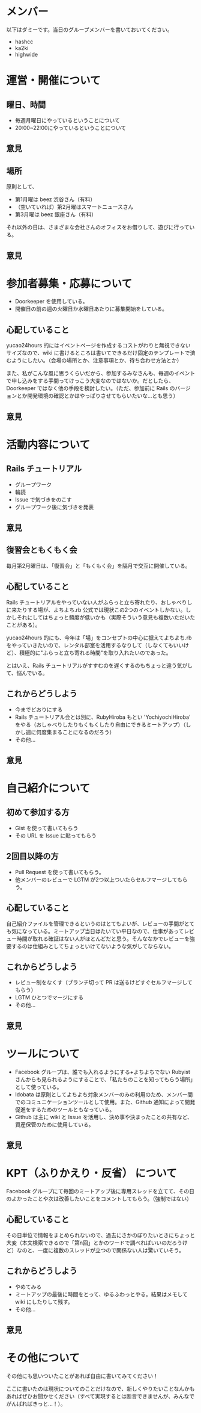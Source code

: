 # メンバー
以下はダミーです。当日のグループメンバーを書いておいてください。
- hashcc
- ka2ki
- highwide

# 運営・開催について
## 曜日、時間
- 毎週月曜日にやっているということについて
- 20:00~22:00にやっているということについて

## 意見

## 場所
原則として、

- 第1月曜は beez 渋谷さん（有料）
- （空いていれば）第2月曜はスマートニュースさん
- 第3月曜は beez 銀座さん（有料）

それ以外の日は、さまざまな会社さんのオフィスをお借りして、遊びに行っている。

## 意見

# 参加者募集・応募について
- Doorkeeper を使用している。
- 開催日の前の週の火曜日か水曜日あたりに募集開始をしている。

## 心配していること
yucao24hours 的にはイベントページを作成するコストがわりと無視できないサイズなので、wiki に書けるところは書いてできるだけ固定のテンプレートで済むようにしたい。（会場の場所とか、注意事項とか、待ち合わせ方法とか）

また、私がこんな風に思うくらいだから、参加するみなさんも、毎週のイベントで申し込みをする手間ってけっこう大変なのではないか。だとしたら、Doorkeeper ではなく他の手段を検討したい。（ただ、参加前に Rails のバージョンとか開発環境の確認とかはやっぱりさせてもらいたいな…とも思う）

## 意見

# 活動内容について
## Rails チュートリアル
- グループワーク
- 輪読 
- Issue で気づきをのこす
- グループワーク後に気づきを発表

## 意見

## 復習会ともくもく会
毎月第2月曜日は、「復習会」と「もくもく会」を隔月で交互に開催している。

## 心配していること
Rails チュートリアルをやっていない人がふらっと立ち寄れたり、おしゃべりしに来たりする場が、よちよち.rb 公式では現状この2つのイベントしかない。しかしそれにしてはちょっと頻度が低いかも（実際そういう意見も複数いただいたことがある）。

yucao24hours 的にも、今年は「場」をコンセプトの中心に据えてよちよち.rb をやっていきたいので、レンタル部室を活用するなりして（しなくてもいいけど）、積極的に"ふらっと立ち寄れる時間"を取り入れたいのであった。

とはいえ、Rails チュートリアルがすすむのを遅くするのもちょっと違う気がして、悩んでいる。

## これからどうしよう
- 今までどおりにする
- Rails チュートリアル会とは別に、RubyHiroba もとい 'YochiyochiHiroba' をやる（おしゃべりしたりもくもくしたり自由にできるミートアップ）（しかし週に何度集まることになるのだろう）
- その他...

## 意見

# 自己紹介について
## 初めて参加する方
- Gist を使って書いてもらう
- その URL を Issue に貼ってもらう

## 2回目以降の方
- Pull Request を使って書いてもらう。
- 他メンバーのレビューで LGTM が2つ以上ついたらセルフマージしてもらう。

## 心配していること
自己紹介ファイルを管理できるというのはとてもよいが、レビューの手間がとても気になっている。ミートアップ当日はたいてい平日なので、仕事があってレビュー時間が取れる確証はない人がほとんどだと思う。そんななかでレビューを強要するのは仕組みとしてちょっといけてないような気がしてならない。

## これからどうしよう
- レビュー制をなくす（ブランチ切って PR は送るけどすぐセルフマージしてもらう）
- LGTM ひとつでマージにする
- その他...
 
## 意見

# ツールについて
- Facebook グループは、誰でも入れるようにする+よちよちでない Rubyist さんからも見られるようにすることで、「私たちのことを知ってもらう場所」として使っている。
- Idobata は原則としてよちよち対象メンバーのみの利用のため、メンバー間でのコミュニケーションツールとして使用。また、Github 通知によって開発促進をするためのツールともなっている。
- Github は主に wiki と Issue を活用し、決め事や決まったことの共有など、資産保管のために使用している。

## 意見

# KPT（ふりかえり・反省） について
Facebook グループにて毎回のミートアップ後に専用スレッドを立てて、その日のよかったことや次は改善したいことをコメントしてもらう。（強制ではない）

## 心配していること
その日単位で情報をまとめられないので、過去にさかのぼりたいときにちょっと大変（本文検索できるので「第n回」とかのワードで調べればいいのだろうけど）なのと、一度に複数のスレッドが立つので関係ない人は驚いていそう。

## これからどうしよう
- やめてみる
- ミートアップの最後に時間をとって、ゆるふわっとやる。結果はメモして wiki にしたりして残す。
- その他...

## 意見

# その他について
その他にも思いついたことがあれば自由に書いてみてください！

ここに書いたのは現状についてのことだけなので、新しくやりたいことなんかもあればぜひお聞かせください（すべて実現するとは断言できませんが、みんなでがんばればきっと…！）。
